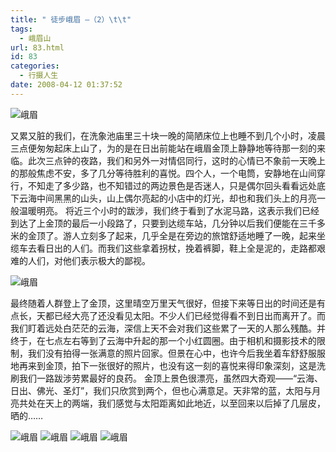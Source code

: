 ```yaml
---
title: " 徒步峨眉 —（2）\t\t"
tags:
  - 峨眉山
url: 83.html
id: 83
categories:
  - 行摄人生
date: 2008-04-12 01:37:52
---
```


![峨眉](../../../images/2008/04/dsc00515.jpg) 

又累又脏的我们，在洗象池庙里三十块一晚的简陋床位上也睡不到几个小时，凌晨三点便匆匆起床上山了，为的是在日出前能站在峨眉金顶上静静地等待那一刻的来临。此次三点钟的夜路，我们和另外一对情侣同行，这时的心情已不象前一天晚上的那般焦虑不安，多了几分等待胜利的喜悦。四个人，一个电筒，安静地在山间穿行，不知走了多少路，也不知错过的两边景色是否迷人，只是偶尔回头看看远处底下云海中间黑黑的山头，山上偶尔亮起的小店中的灯光，却也和我们头上的月亮一般温暖明亮。 将近三个小时的跋涉，我们终于看到了水泥马路，这表示我们已经到达了上金顶的最后一小段路了，只要到达缆车站，几分钟以后我们便能在三千多米的金顶了。游人立刻多了起来，几乎全是在旁边的旅馆舒适地睡了一晚，起来坐缆车去看日出的人们。而我们这些拿着拐杖，挽着裤脚，鞋上全是泥的，走路都艰难的人们，对他们表示极大的鄙视。 

![峨眉](../../../images/2008/04/dsc00677-neo-img.jpg) 

最终随着人群登上了金顶，这里晴空万里天气很好，但接下来等日出的时间还是有点长，天都已经大亮了还没看见太阳。不少人们已经觉得看不到日出而离开了。而我们盯着远处白茫茫的云海，深信上天不会对我们这些累了一天的人那么残酷。并终于，在七点左右等到了云海中升起的那一个小红圆圈。由于相机和摄影技术的限制，我们没有拍得一张满意的照片回家。但景在心中，也许今后我坐着车舒舒服服地再来到金顶，拍下一张很好的照片，也没有这一刻的喜悦来得印象深刻，这是洗刷我们一路跋涉劳累最好的良药。 金顶上景色很漂亮，虽然四大奇观——“云海、日出、佛光、圣灯”，我们只欣赏到两个，但也心满意足。天非常的蓝，太阳与月亮共处在天上的两端，我们感觉与太阳距离如此地近，以至回来以后掉了几层皮，晒的…… 

![峨眉](../../../images/2008/04/dsc03454.jpg) 
![峨眉](../../../images/2008/04/dsc00585.jpg) 
![峨眉](../../../images/2008/04/dsc03500.jpg) 
![峨眉](../../../images/2008/04/dsc00690.jpg)